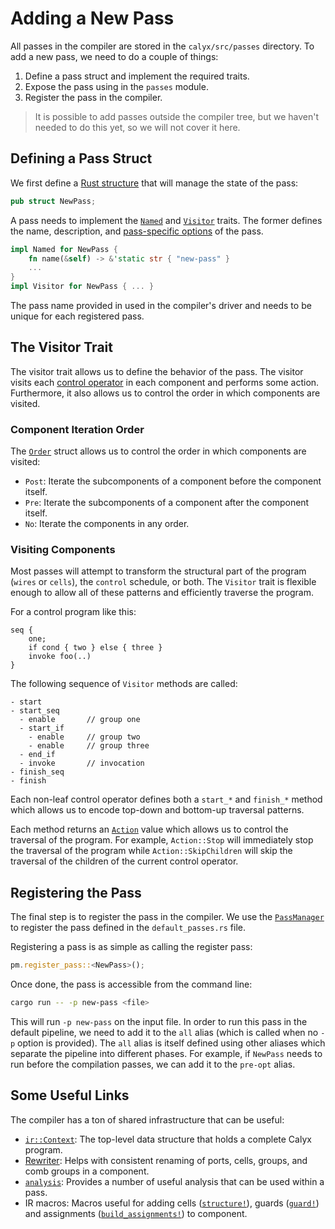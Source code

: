 # Adding a New Pass

All passes in the compiler are stored in the `calyx/src/passes` directory.
To add a new pass, we need to do a couple of things:
1. Define a pass struct and implement the required traits.
2. Expose the pass using in the `passes` module.
3. Register the pass in the compiler.

> It is possible to add passes outside the compiler tree, but we haven't needed to do this yet, so we will not cover it here.

## Defining a Pass Struct

We first define a [Rust structure][struct] that will manage the state of the pass:
```rust
pub struct NewPass;
```

A pass needs to implement the [`Named`][named-trait] and [`Visitor`][visitor-trait] traits.
The former defines the name, description, and [pass-specific options][pass-opts] of the pass.

```rust
impl Named for NewPass {
    fn name(&self) -> &'static str { "new-pass" }
    ...
}
impl Visitor for NewPass { ... }
```

The pass name provided in used in the compiler's driver and needs to be unique for each registered pass.

## The Visitor Trait

The visitor trait allows us to define the behavior of the pass.
The visitor visits each [control operator][control] in each component and performs some action.
Furthermore, it also allows us to control the order in which components are visited.

### Component Iteration Order

The [`Order`][order] struct allows us to control the order in which components are visited:
- `Post`: Iterate the subcomponents of a component before the component itself.
- `Pre`: Iterate the subcomponents of a component after the component itself.
- `No`: Iterate the components in any order.

### Visiting Components

Most passes will attempt to transform the structural part of the program (`wires` or `cells`), the `control` schedule, or both.
The `Visitor` trait is flexible enough to allow all of these patterns and efficiently traverse the program.

For a control program like this:
```
seq {
    one;
    if cond { two } else { three }
    invoke foo(..)
}
```

The following sequence of `Visitor` methods are called:
```
- start
- start_seq
  - enable       // group one
  - start_if
    - enable     // group two
    - enable     // group three
  - end_if
  - invoke       // invocation
- finish_seq
- finish
```

Each non-leaf control operator defines both a `start_*` and `finish_*` method which allows us to encode top-down and bottom-up traversal patterns.

Each method returns an [`Action`][action] value which allows us to control the traversal of the program.
For example, `Action::Stop` will immediately stop the traversal of the program while `Action::SkipChildren` will skip the traversal of the children of the current control operator.

## Registering the Pass

The final step is to register the pass in the compiler.
We use the [`PassManager`][pass-manager] to register the pass defined in the `default_passes.rs` file.

Registering a pass is as simple as calling the register pass:
```rust
pm.register_pass::<NewPass>();
```

Once done, the pass is accessible from the command line:
```bash
cargo run -- -p new-pass <file>
```

This will run `-p new-pass` on the input file.
In order to run this pass in the default pipeline, we need to add it to the `all` alias (which is called when no `-p` option is provided).
The `all` alias is itself defined using other aliases which separate the pipeline into different phases.
For example, if `NewPass` needs to run before the compilation passes, we can add it to the `pre-opt` alias.

## Some Useful Links

The compiler has a ton of shared infrastructure that can be useful:
- [`ir::Context`][context]: The top-level data structure that holds a complete Calyx program.
- [Rewriter][]: Helps with consistent renaming of ports, cells, groups, and comb groups in a component.
- [`analysis`][analysis]: Provides a number of useful analysis that can be used within a pass.
- IR macros: Macros useful for adding cells ([`structure!`][structure]), guards ([`guard!`][guard]) and assignments ([`build_assignments!`][build-assigns]) to component.

[pass-opts]: ./compiler.md#providing-pass-options
[control]: ./lang/ref.md#the-control-operators
[struct]: https://doc.rust-lang.org/book/ch05-01-defining-structs.html
[named-trait]: https://docs.calyxir.org/source/calyx/ir/traversal/trait.Named.html
[visitor-trait]: https://docs.calyxir.org/source/calyx/ir/traversal/trait.Visitor.html
[pass-manager]: https://docs.calyxir.org/source/calyx/pass_manager/struct.PassManager.html
[action]: https://docs.calyxir.org/source/calyx/ir/traversal/enum.Action.html
[order]: https://docs.calyxir.org/source/calyx/ir/traversal/enum.Order.html
[rewriter]: https://docs.calyxir.org/source/calyx/ir/rewriter/struct.Rewriter.html
[analysis]: https://docs.calyxir.org/source/calyx/analysis/index.html
[build-assigns]: https://docs.calyxir.org/source/calyx/macro.build_assignments.html
[guard]: https://docs.calyxir.org/source/calyx/macro.guard.html
[structure]: https://docs.calyxir.org/source/calyx/macro.structure.html
[context]: https://docs.calyxir.org/source/calyx/ir/struct.Context.html